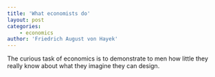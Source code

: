 ```yaml
---
title: 'What economists do'
layout: post
categories:
    - economics
author: 'Friedrich August von Hayek'
---
```


The curious task of economics is to demonstrate to men how little they really know about what they imagine they can design.